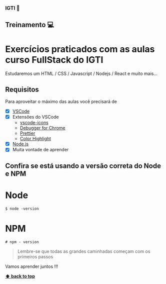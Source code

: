 ### IGTI 📖

## Treinamento 💻

# Exercícios praticados com as aulas curso FullStack do IGTI

Estudaremos um HTML / CSS / Javascript / Nodejs / React e muito mais...

## Requisitos

Para aproveitar o máximo das aulas você precisará de 
- [x] [VSCode](https://code.visualstudio.com/download)
- [x] Extensões do VSCode
  - [vscode-icons](https://marketplace.visualstudio.com/items?itemName=vscode-icons-team.vscode-icons)
  - [Debugger for Chrome](https://marketplace.visualstudio.com/items?itemName=msjsdiag.debugger-for-chrome)
  - [Prettier](https://marketplace.visualstudio.com/items?itemName=esbenp.prettier-vscode)
  - [Color Highlight](https://marketplace.visualstudio.com/items?itemName=naumovs.color-highlight)
- [x] [Node.js](https://nodejs.org/) 
- [x] Muita vontade de aprender

## Confira se está usando a versão correta do Node e NPM

# Node

```
$ node -version
```

# NPM

```
# npm - version
```

> Lembre-se que todas as grandes caminhadas começam com os primeiros passos 

Vamos aprender juntos !!!

**[⬆ back to top](#IGTI)**
